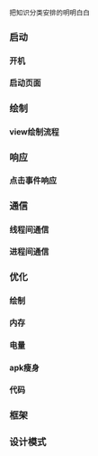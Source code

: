 
`把知识分类安排的明明白白`

### 启动
#### 开机
#### 启动页面
### 绘制
#### view绘制流程
### 响应
#### 点击事件响应
### 通信
#### 线程间通信
#### 进程间通信
### 优化
#### 绘制
#### 内存
#### 电量
#### apk瘦身
#### 代码
### 框架
### 设计模式
